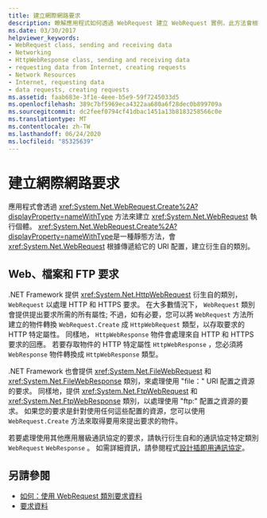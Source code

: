 ```yaml
---
title: 建立網際網路要求
description: 瞭解應用程式如何透過 WebRequest 建立 WebRequest 實例，此方法會根據傳遞給它的 URI 配置來建立衍生類別。
ms.date: 03/30/2017
helpviewer_keywords:
- WebRequest class, sending and receiving data
- Networking
- HttpWebResponse class, sending and receiving data
- requesting data from Internet, creating requests
- Network Resources
- Internet, requesting data
- data requests, creating requests
ms.assetid: faab683e-3f1e-4eee-b5e9-59f7245033d5
ms.openlocfilehash: 389c7bf5969eca4322aa680a6f28dec0b899709a
ms.sourcegitcommit: dc2feef0794cf41dbac1451a13b8183258566c0e
ms.translationtype: MT
ms.contentlocale: zh-TW
ms.lasthandoff: 06/24/2020
ms.locfileid: "85325639"
---
```

# <a name="create-internet-requests"></a>建立網際網路要求

應用程式會透過 <xref:System.Net.WebRequest.Create%2A?displayProperty=nameWithType> 方法來建立 <xref:System.Net.WebRequest> 執行個體。 <xref:System.Net.WebRequest.Create%2A?displayProperty=nameWithType>是一種靜態方法，會 <xref:System.Net.WebRequest> 根據傳遞給它的 URI 配置，建立衍生自的類別。  
  
## <a name="web-file-and-ftp-requests"></a>Web、檔案和 FTP 要求

.NET Framework 提供 <xref:System.Net.HttpWebRequest> 衍生自的類別， `WebRequest` 以處理 HTTP 和 HTTPS 要求。 在大多數情況下， `WebRequest` 類別會提供提出要求所需的所有屬性; 不過，如有必要，您可以將 `WebRequest` 方法所建立的物件轉換 `WebRequest.Create` 成 `HttpWebRequest` 類型，以存取要求的 HTTP 特定屬性。 同樣地， `HttpWebResponse` 物件會處理來自 HTTP 和 HTTPS 要求的回應。 若要存取物件的 HTTP 特定屬性 `HttpWebResponse` ，您必須將 `WebResponse` 物件轉換成 `HttpWebResponse` 類型。  
  
.NET Framework 也會提供 <xref:System.Net.FileWebRequest> 和 <xref:System.Net.FileWebResponse> 類別，來處理使用 "file：" URI 配置之資源的要求。 同樣地，提供 <xref:System.Net.FtpWebRequest> 和 <xref:System.Net.FtpWebResponse> 類別，以處理使用 "ftp:" 配置之資源的要求。 如果您的要求是針對使用任何這些配置的資源，您可以使用 `WebRequest.Create` 方法來取得要用來提出要求的物件。  
  
若要處理使用其他應用層級通訊協定的要求，請執行衍生自和的通訊協定特定類別 `WebRequest` `WebResponse` 。 如需詳細資訊，請參閱程式[設計插即用通訊協定](programming-pluggable-protocols.md)。  
  
## <a name="see-also"></a>另請參閱

- [如何：使用 WebRequest 類別要求資料](how-to-request-data-using-the-webrequest-class.md)
- [要求資料](requesting-data.md)
